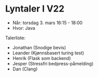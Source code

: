 # Lyntaler I V22
- Når: torsdag 3. mars 16:15 - 18:00
- Hvor: Java


Talerliste:
- Jonathan (Snodige bevis)
- Leander (Kjønnsbasert turing test)
- Henrik (Flask som backend)
- Jesper (Stressfri bedpress-påmelding)
- Dan (Clang)
